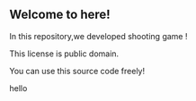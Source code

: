 ## Welcome to here!

In this repository,we developed shooting game !

This license is public domain.

You can use this source code freely!

hello